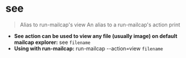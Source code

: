 # see
> Alias to run-mailcap's view
> An alias to a run-mailcap's action print
- **See action can be used to view any file (usually image) on default mailcap explorer:**
see `filename`
- **Using with run-mailcap:**
run-mailcap --action=view `filename`
